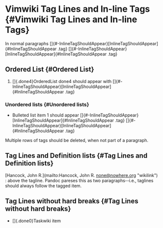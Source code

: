 # Vimwiki Tag Lines and In-line Tags {#Vimwiki Tag Lines and In-line Tags}

In normal paragraphs
[]{#-InlineTagShouldAppear}[InlineTagShouldAppear]{#InlineTagShouldAppear
.tag}
[]{#-InlineTagShouldAppear}[InlineTagShouldAppear]{#InlineTagShouldAppear
.tag}

## Ordered List {#Ordered List}

1.  []{.done4}OrderedList done4 should appear with
    []{#-InlineTagShouldAppear}[InlineTagShouldAppear]{#InlineTagShouldAppear
    .tag}

### Unordered lists {#Unordered lists}

-   Bulleted list item 1 should appear
    []{#-InlineTagShouldAppear}[InlineTagShouldAppear]{#InlineTagShouldAppear
    .tag}
    []{#-InlineTagShouldAppear}[InlineTagShouldAppear]{#InlineTagShouldAppear
    .tag}

Multiple rows of tags should be deleted, when not part of a paragraph.

## Tag Lines and Definition lists {#Tag Lines and Definition lists}

[Hancock, John R.](mailto:Hancock, John R. <none@nowhere.org> "wikilink")
:   above the tagline. Pandoc pareses this as two paragraphs\--i.e.,
    taglines should always follow the tagged item.

## Tag Lines without hard breaks {#Tag Lines without hard breaks}

-   []{.done0}Taskwiki item
